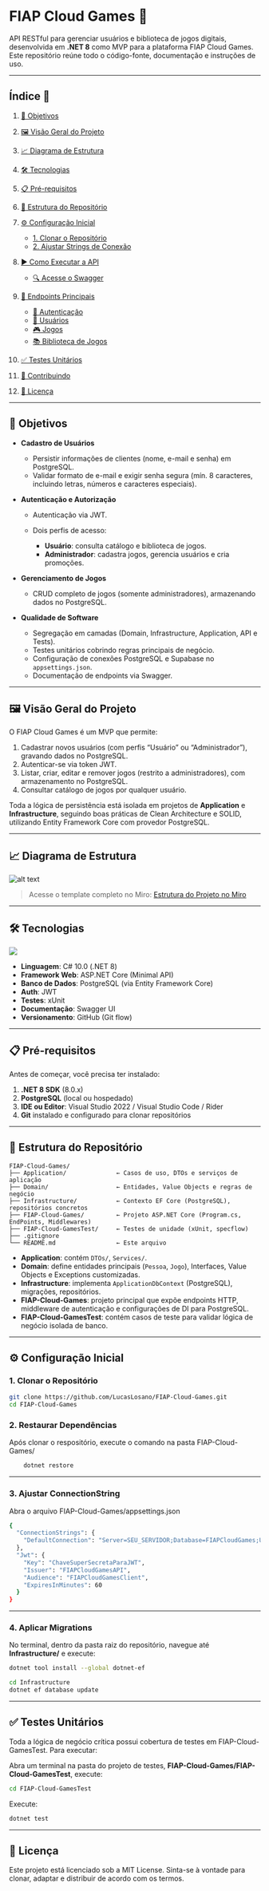 # FIAP Cloud Games 🚀

API RESTful para gerenciar usuários e biblioteca de jogos digitais, desenvolvida em **.NET 8** como MVP para a plataforma FIAP Cloud Games. Este repositório reúne todo o código-fonte, documentação e instruções de uso.

---

## Índice 📑

1. [🎯 Objetivos](#objetivos)
2. [🖼️ Visão Geral do Projeto](#visão-geral-do-projeto)
3. [📈 Diagrama de Estrutura](#diagrama-de-estrutura)
4. [🛠️ Tecnologias](#tecnologias)
5. [📋 Pré-requisitos](#pré-requisitos)
6. [📂 Estrutura do Repositório](#estrutura-do-repositório)
7. [⚙️ Configuração Inicial](#configuração-inicial)

   - [1. Clonar o Repositório](#1-clonar-o-repositório)
   - [2. Ajustar Strings de Conexão](#2-ajustar-strings-de-conexão)

8. [▶️ Como Executar a API](#como-executar-a-api)

   - [🔍 Acesse o Swagger](#acesse-o-swagger)

9. [🔗 Endpoints Principais](#endpoints-principais)

   - [🔑 Autenticação](#autenticação)
   - [👤 Usuários](#usuários)
   - [🎮 Jogos](#jogos)
   - [📚 Biblioteca de Jogos](#biblioteca-de-jogos)

10. [✅ Testes Unitários](#testes-unitários)
11. [🤝 Contribuindo](#contribuindo)
12. [📄 Licença](#licença)

---

## 🎯 Objetivos

- **Cadastro de Usuários**

  - Persistir informações de clientes (nome, e-mail e senha) em PostgreSQL.
  - Validar formato de e-mail e exigir senha segura (mín. 8 caracteres, incluindo letras, números e caracteres especiais).

- **Autenticação e Autorização**

  - Autenticação via JWT.
  - Dois perfis de acesso:

    - **Usuário**: consulta catálogo e biblioteca de jogos.
    - **Administrador**: cadastra jogos, gerencia usuários e cria promoções.

- **Gerenciamento de Jogos**

  - CRUD completo de jogos (somente administradores), armazenando dados no PostgreSQL.

- **Qualidade de Software**

  - Segregação em camadas (Domain, Infrastructure, Application, API e Tests).
  - Testes unitários cobrindo regras principais de negócio.
  - Configuração de conexões PostgreSQL e Supabase no `appsettings.json`.
  - Documentação de endpoints via Swagger.

---

## 🖼️ Visão Geral do Projeto

O FIAP Cloud Games é um MVP que permite:

1. Cadastrar novos usuários (com perfis “Usuário” ou “Administrador”), gravando dados no PostgreSQL.
2. Autenticar-se via token JWT.
3. Listar, criar, editar e remover jogos (restrito a administradores), com armazenamento no PostgreSQL.
4. Consultar catálogo de jogos por qualquer usuário.

Toda a lógica de persistência está isolada em projetos de **Application** e **Infrastructure**, seguindo boas práticas de Clean Architecture e SOLID, utilizando Entity Framework Core com provedor PostgreSQL.

---

## 📈 Diagrama de Estrutura

![alt text](image-2.png)

> Acesse o template completo no Miro: [Estrutura do Projeto no Miro](https://miro.com/welcomeonboard/cXE4Y1pzeTViMndSUTY3ZU9RQzdBK1l6S09GL29jb2JFc3FjcW0vYkpKSUJJVG40R1R5VGhXVlBvVEpsZ1hXY1l5NGhoTzlwY0hLa0xESGw3LzRCNlFWN0I5L1dYMUs4REFsQi9ocmtETjFGZG1ESGFJL3Vpb3FjZkFFSFRWdVFnbHpza3F6REdEcmNpNEFOMmJXWXBBPT0hdjE=?share_link_id=997573404815)

---

## 🛠️ Tecnologias

<p align="">
  <a href="https://skillicons.dev">
    <img src="https://skillicons.dev/icons?i=cs,dotnet,postgres,git,github" />
  </a>
</p>

- **Linguagem**: C# 10.0 (.NET 8)
- **Framework Web**: ASP.NET Core (Minimal API)
- **Banco de Dados**: PostgreSQL (via Entity Framework Core)
- **Auth**: JWT
- **Testes**: xUnit
- **Documentação**: Swagger UI
- **Versionamento**: GitHub (Git flow)

---

## 📋 Pré-requisitos

Antes de começar, você precisa ter instalado:

1. **.NET 8 SDK** (8.0.x)
2. **PostgreSQL** (local ou hospedado)
3. **IDE ou Editor**: Visual Studio 2022 / Visual Studio Code / Rider
4. **Git** instalado e configurado para clonar repositórios

---

## 📂 Estrutura do Repositório

```
FIAP-Cloud-Games/
├── Application/              ← Casos de uso, DTOs e serviços de aplicação
├── Domain/                   ← Entidades, Value Objects e regras de negócio
├── Infrastructure/           ← Contexto EF Core (PostgreSQL), repositórios concretos
├── FIAP-Cloud-Games/         ← Projeto ASP.NET Core (Program.cs, EndPoints, Middlewares)
├── FIAP-Cloud-GamesTest/     ← Testes de unidade (xUnit, specflow)
├── .gitignore
└── README.md                 ← Este arquivo
```

- **Application**: contém `DTOs/`, `Services/`.
- **Domain**: define entidades principais (`Pessoa`, `Jogo`), Interfaces, Value Objects e Exceptions customizadas.
- **Infrastructure**: implementa `ApplicationDbContext` (PostgreSQL), migrações, repositórios.
- **FIAP-Cloud-Games**: projeto principal que expõe endpoints HTTP, middleware de autenticação e configurações de DI para PostgreSQL.
- **FIAP-Cloud-GamesTest**: contém casos de teste para validar lógica de negócio isolada de banco.

---

## ⚙️ Configuração Inicial

### 1. Clonar o Repositório

```bash
git clone https://github.com/LucasLosano/FIAP-Cloud-Games.git
cd FIAP-Cloud-Games
```

### 2. Restaurar Dependências

Após clonar o respositório, execute o comando na pasta FIAP-Cloud-Games/

```bash
    dotnet restore
```

---

### 3. Ajustar ConnectionString

Abra o arquivo FIAP-Cloud-Games/appsettings.json

```bash
{
  "ConnectionStrings": {
    "DefaultConnection": "Server=SEU_SERVIDOR;Database=FIAPCloudGames;User Id=SEU_USUARIO;Password=SUA_SENHA;"
  },
  "Jwt": {
    "Key": "ChaveSuperSecretaParaJWT",
    "Issuer": "FIAPCloudGamesAPI",
    "Audience": "FIAPCloudGamesClient",
    "ExpiresInMinutes": 60
  }
}
```

---

### 4. Aplicar Migrations

No terminal, dentro da pasta raiz do repositório, navegue até **Infrastructure/** e execute:

```bash
dotnet tool install --global dotnet-ef
```

```bash
cd Infrastructure
dotnet ef database update
```

---

## ✅ Testes Unitários

Toda a lógica de negócio crítica possui cobertura de testes em FIAP-Cloud-GamesTest. Para executar:

Abra um terminal na pasta do projeto de testes, **FIAP-Cloud-Games/FIAP-Cloud-GamesTest**, execute:

```bash
cd FIAP-Cloud-GamesTest
```

Execute:

```bash
dotnet test
```

---

## 📄 Licença

Este projeto está licenciado sob a MIT License. Sinta-se à vontade para clonar, adaptar e distribuir de acordo com os termos.

